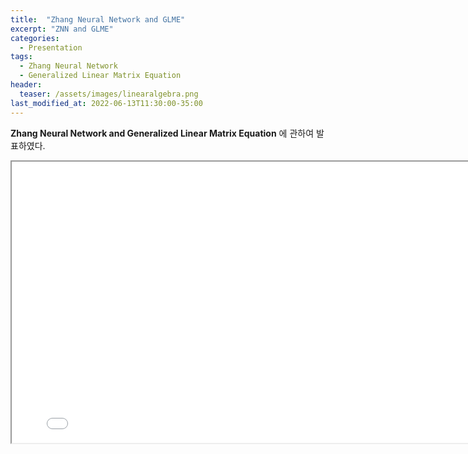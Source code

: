 ```yaml
---
title:  "Zhang Neural Network and GLME"
excerpt: "ZNN and GLME"
categories:
  - Presentation
tags:
  - Zhang Neural Network
  - Generalized Linear Matrix Equation
header:
  teaser: /assets/images/linearalgebra.png
last_modified_at: 2022-06-13T11:30:00-35:00
---
```


**Zhang Neural Network and Generalized Linear Matrix Equation** 에 관하여 발표하였다.

<iframe src = "/ViewerJS/#../assets/pdf/Time Varying Reciprocal.pdf" width='800' height='450' allowfullscreen webkitallowfullscreen></iframe>